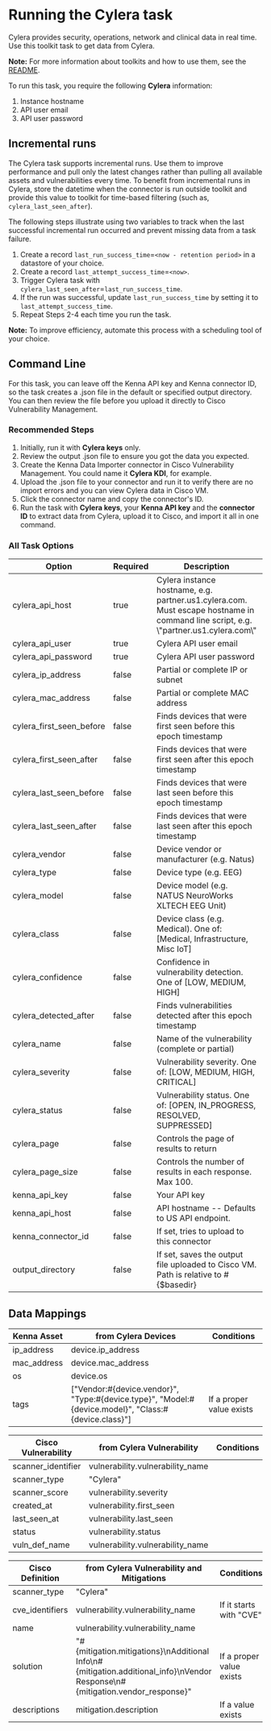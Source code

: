 # Running the Cylera task

Cylera provides security, operations, network and clinical data in real time. Use this toolkit task to get data from Cylera. 

**Note:** For more information about toolkits and how to use them, see the <a href="https://github.com/KennaSecurity/toolkit" title="README">README</a>.

To run this task, you require the following **Cylera** information:

1. Instance hostname
2. API user email
3. API user password

## Incremental runs

The Cylera task supports incremental runs. Use them to improve performance and pull only the latest changes rather than pulling all available assets and vulnerabilities every time. To benefit from incremental runs in Cylera, store the datetime when the connector is run outside toolkit and provide this value to toolkit for time-based filtering (such as, `cylera_last_seen_after`).

The following steps illustrate using two variables to track when the last successful incremental run occurred and prevent missing data from a task failure.

1. Create a record `last_run_success_time`=`<now - retention period>` in a datastore of your choice.
2. Create a record `last_attempt_success_time`=`<now>`.
3. Trigger Cylera task with `cylera_last_seen_after`=`last_run_success_time`.
4. If the run was successful, update `last_run_success_time` by setting it to `last_attempt_success_time`.
5. Repeat Steps 2-4 each time you run the task.

**Note:** To improve efficiency, automate this process with a scheduling tool of your choice.

## Command Line

For this task, you can leave off the Kenna API key and Kenna connector ID, so the task creates a .json file in the default or specified output directory. You can then review the file before you upload it directly to Cisco Vulnerability Management.

### Recommended Steps

1. Initially, run it with **Cylera keys** only.
2. Review the output .json file to ensure you got the data you expected.
3. Create the Kenna Data Importer connector in Cisco Vulnerability Management. You could name it **Cylera KDI**, for example.
4. Upload the .json file to your connector and run it to verify there are no import errors and you can view Cylera data in Cisco VM.
5. Click the connector name and copy the connector's ID.
6. Run the task with **Cylera keys**, your **Kenna API key** and the **connector ID** to extract data from Cylera, upload it to Cisco, and import it all in one command.

### All Task Options

| Option | Required | Description | default |
| --- | --- | --- | --- |
| cylera_api_host | true | Cylera instance hostname, e.g. partner.us1.cylera.com. Must escape hostname in command line script, e.g. \\"partner.us1.cylera.com\\" | n/a |
| cylera_api_user | true | Cylera API user email | n/a |
| cylera_api_password | true | Cylera API user password | n/a |
| cylera_ip_address | false | Partial or complete IP or subnet | n/a |
| cylera_mac_address | false | Partial or complete MAC address | n/a |
| cylera_first_seen_before | false | Finds devices that were first seen before this epoch timestamp | n/a |
| cylera_first_seen_after | false | Finds devices that were first seen after this epoch timestamp | n/a |
| cylera_last_seen_before | false | Finds devices that were last seen before this epoch timestamp | n/a |
| cylera_last_seen_after | false | Finds devices that were last seen after this epoch timestamp | n/a |
| cylera_vendor | false | Device vendor or manufacturer (e.g. Natus) | n/a |
| cylera_type | false | Device type (e.g. EEG) | n/a |
| cylera_model | false | Device model (e.g. NATUS NeuroWorks XLTECH EEG Unit) | n/a |
| cylera_class | false | Device class (e.g. Medical). One of: [Medical, Infrastructure, Misc IoT] | n/a |
| cylera_confidence | false | Confidence in vulnerability detection. One of [LOW, MEDIUM, HIGH] | n/a |
| cylera_detected_after | false | Finds vulnerabilities detected after this epoch timestamp | n/a |
| cylera_name | false | Name of the vulnerability (complete or partial) | n/a |
| cylera_severity | false | Vulnerability severity. One of: [LOW, MEDIUM, HIGH, CRITICAL] | n/a |
| cylera_status | false | Vulnerability status. One of: [OPEN, IN_PROGRESS, RESOLVED, SUPPRESSED] | n/a |
| cylera_page | false | Controls the page of results to return | 0 |
| cylera_page_size | false | Controls the number of results in each response. Max 100. | 100 |
| kenna_api_key | false | Your API key | n/a |
| kenna_api_host | false | API hostname -- Defaults to US API endpoint. | api.kennasecurity.com |
| kenna_connector_id | false | If set, tries to upload to this connector | n/a |
| output_directory | false | If set, saves the output file uploaded to Cisco VM. Path is relative to #{$basedir} | output/cylera |

## Data Mappings

| Kenna Asset | from Cylera Devices | Conditions |
| --- | --- | --- |
| ip_address | device.ip_address | |
| mac_address | device.mac_address | |
| os | device.os | |
| tags | ["Vendor:#{device.vendor}", "Type:#{device.type}", "Model:#{device.model}", "Class:#{device.class}"] | If a proper value exists |

| Cisco Vulnerability | from Cylera Vulnerability | Conditions |
| --- | --- | --- |
| scanner_identifier | vulnerability.vulnerability_name | |
| scanner_type | "Cylera" | |
| scanner_score | vulnerability.severity | |
| created_at | vulnerability.first_seen | |
| last_seen_at | vulnerability.last_seen | |
| status | vulnerability.status | |
| vuln_def_name | vulnerability.vulnerability_name | |

| Cisco Definition | from Cylera Vulnerability and Mitigations | Conditions |
| --- | --- | --- |
| scanner_type | "Cylera" | |
| cve_identifiers | vulnerability.vulnerability_name | If it starts with "CVE" |
| name | vulnerability.vulnerability_name | |
| solution | "#{mitigation.mitigations}\nAdditional Info\n#{mitigation.additional_info}\nVendor Response\n#{mitigation.vendor_response}" | If a proper value exists |
| descriptions | mitigation.description | If a value exists |
